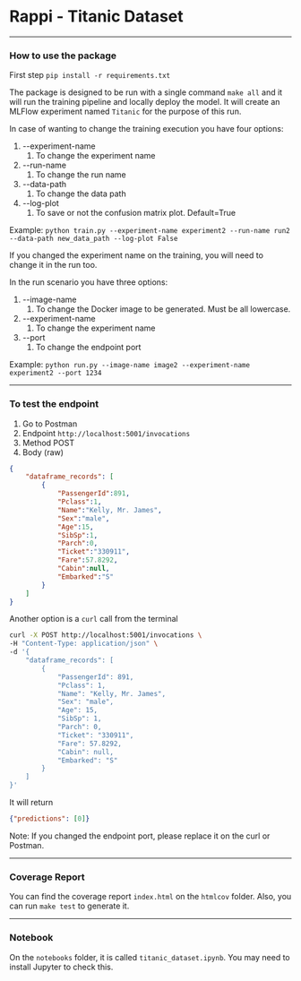 # Rappi - Titanic Dataset

---

### How to use the package

First step `pip install -r requirements.txt`

The package is designed to be run with a single command `make all` and it will run the training pipeline and locally
deploy the model. It will create an MLFlow experiment named `Titanic` for the purpose of this run.

In case of wanting to change the training execution you have four options:
1. --experiment-name
   1. To change the experiment name
2. --run-name
   1. To change the run name
3. --data-path
   1. To change the data path
4. --log-plot
   1. To save or not the confusion matrix plot. Default=True

Example:
`python train.py --experiment-name experiment2 --run-name run2 --data-path new_data_path --log-plot False`

If you changed the experiment name on the training, you will need to change it in the run too.

In the run scenario you have three options:
1. --image-name
   1. To change the Docker image to be generated. Must be all lowercase.
2. --experiment-name
   1. To change the experiment name
3. --port
   1. To change the endpoint port

Example:
`python run.py --image-name image2 --experiment-name experiment2 --port 1234`


---

### To test the endpoint

1. Go to Postman
2. Endpoint `http://localhost:5001/invocations`
3. Method POST
4. Body (raw)
```json
{
    "dataframe_records": [
        {
            "PassengerId":891,
            "Pclass":1,
            "Name":"Kelly, Mr. James",
            "Sex":"male",
            "Age":15,
            "SibSp":1,
            "Parch":0,
            "Ticket":"330911",
            "Fare":57.8292,
            "Cabin":null,
            "Embarked":"S"
        }
    ]
}
```

Another option is a `curl` call from the terminal
```bash
curl -X POST http://localhost:5001/invocations \
-H "Content-Type: application/json" \
-d '{
    "dataframe_records": [
        {
            "PassengerId": 891,
            "Pclass": 1,
            "Name": "Kelly, Mr. James",
            "Sex": "male",
            "Age": 15,
            "SibSp": 1,
            "Parch": 0,
            "Ticket": "330911",
            "Fare": 57.8292,
            "Cabin": null,
            "Embarked": "S"
        }
    ]
}'
```

It will return 
```json
{"predictions": [0]}
```

Note: If you changed the endpoint port, please replace it on the curl or Postman.

---

### Coverage Report

You can find the coverage report `index.html` on the `htmlcov` folder.
Also, you can run `make test` to generate it.


---

### Notebook

On the `notebooks` folder, it is called `titanic_dataset.ipynb`. You may need to install Jupyter to check this.